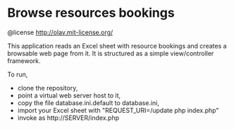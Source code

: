Browse resources bookings
=========

@license http://olav.mit-license.org/

This application reads an Excel sheet with resource bookings and creates a browsable web page from it.
It is structured as a simple view/controller framework. 

To run, 

* clone the repository,
* point a virtual web server host to it,
* copy the file database.ini.default to database.ini,
* import your Excel sheet with "REQUEST_URI=/update php index.php"
* invoke as http://SERVER/index.php

